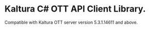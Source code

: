 # Kaltura C# OTT API Client Library.
Compatible with Kaltura OTT server version 5.3.1.14611 and above.
